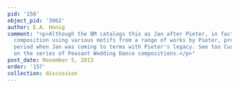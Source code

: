 ```yaml
---
pid: '158'
object_pid: '3062'
author: E.A. Honig
comment: "<p>Although the BM catalogs this as Jan after Pieter, in fact it is an original
  composition using various motifs from a range of works by Pieter, produced in the
  period when Jan was coming to terms with Pieter's legacy. See too Currie and Allart
  on the series of Peasant Wedding Dance compositions.</p>"
post_date: November 5, 2013
order: '157'
collection: discussion
---
```

